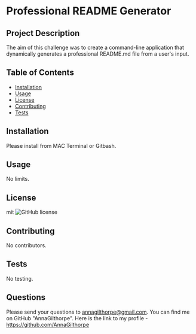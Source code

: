 

# Professional README Generator


## Project Description
The aim of this challenge was to create a command-line application that dynamically generates a professional README.md file from a user's input.

## Table of Contents
* [Installation](#installation)
* [Usage](#usage)
* [License](#license)
* [Contributing](#contributing)
* [Tests](#tests)

## Installation
Please install from MAC Terminal or Gitbash.

## Usage
No limits.

## License
mit
![GitHub license](https://img.shields.io/badge/license-mit-blue.svg)

## Contributing
No contributors.

## Tests
No testing.

## Questions
Please send your questions to annagilthorpe@gmail.com. You can find me on GitHub "AnnaGilthorpe". Here is the link to my profile - https://github.com/AnnaGilthorpe
